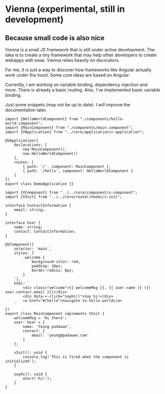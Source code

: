 # Vienna (experimental, still in development)
## Because small code is also nice

Vienna is a small JS framework that is still under active development. The idea is to create a tiny framework that may help other developers to create webapps with ease. Vienna relies heavily on decorators.

For me, it is just a way to discover how frameworks like Angular actually work under the hood. Some core ideas are based on Angular.

Currently, I am working on variable binding, dependency injection and more. There is already a basic routing. Also, I've implemented basic variable binding.

Just some snippets (may not be up to date). I will improve the documentation later.

```
import {HelloWorldComponent} from "./components/hello-world.component";
import {MainComponent} from "./components/main.component";
import {VApplication} from "../core/application/v-application";

@VApplication({
	declarations: [
		new MainComponent(),
		new HelloWorldComponent()
	],
	routes: [
		{ path: '/', component: MainComponent },
		{ path: '/hello', component: HelloWorldComponent }
	]
})
export class DemoApplication {}
```

```
import {VComponent} from "../../core/component/v-component";
import {VInit} from "../../core/router/hooks/v-init";

interface ContactInformation {
	email: string;
}

interface User {
	name: string;
	contact: ContactInformation;
}

@VComponent({
	selector: 'main',
	styles: [`
		.welcome { 
		    background-color: red; 
		    padding: 10px; 
		    border-radius: 8px; 
        }
	`],
	html: `
		<div class="welcome">{{ welcomeMsg }}, {{ user.name }} ({{ user.contact.email }})</div>
		<div data-v-click="sayHi()">Say hi!</div>
		<a href="#/hello">navigate to hello world</a>
	`
})
export class MainComponent implements VInit {
	welcomeMsg = 'Hi there';
	user: User = {
		name: 'Young padawan',
		contact: {
			email: 'young@padawan.com'
		}
	};

	vInit(): void {
		console.log('This is fired when the component is initialized');
	}

	sayHi(): void {
		alert('hi!');
	}
}

```
